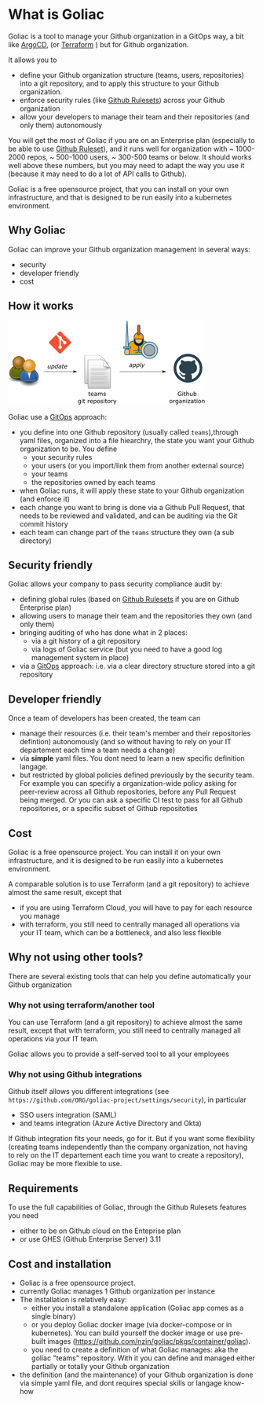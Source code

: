 # What is Goliac

Goliac is a tool to manage your Github organization in a GitOps way, a bit like [ArgoCD](https://argoproj.github.io/argo-cd/), (or [Terraform](https://www.terraform.io/) ) but for Github organization.

It allows you to
- define your Github organization structure (teams, users, repositories) into a git repository, and to apply this structure to your Github organization.
- enforce security rules (like [Github Rulesets](https://docs.github.com/en/repositories/configuring-branches-and-merges-in-your-repository/managing-rulesets/about-rulesets)) across your Github organization
- allow your developers to manage their team and their repositories (and only them) autonomously

You will get the most of Goliac if you are on an Enterprise plan (especially to be able to use [Github Ruleset](https://docs.github.com/en/repositories/configuring-branches-and-merges-in-your-repository/managing-rulesets/about-rulesets)), and it runs well for organization with ~ 1000-2000 repos, ~ 500-1000 users, ~ 300-500 teams or below. It should works well above these numbers, but you may need to adapt the way you use it (because it may need to do a lot of API calls to Github).

Goliac is a free opensource project, that you can install on your own infrastructure, and that is designed to be run easily into a kubernetes environment.

## Why Goliac

Goliac can improve your Github organization management in several ways:
- security
- developer friendly
- cost

## How it works

![goliac workflow](images/goliac_basic_workflow.png)

Goliac use a [GitOps](https://www.redhat.com/en/topics/devops/what-is-gitops) approach:
- you define into one Github repository (usually called `teams`),through yaml files, organized into a file hiearchry, the state you want your Github organization to be. You define
  - your security rules
  - your users (or you import/link them from another external source)
  - your teams
  - the repositories owned by each teams
- when Goliac runs, it will apply these state to your Github organization (and enforce it)
- each change you want to bring is done via a Github Pull Request, that needs to be reviewed and validated, and can be auditing via the Git commit history
- each team can change part of the `teams` structure they own (a sub directory)


## Security friendly

Goliac allows your company to pass security compliance audit by:
- defining global rules (based on [Github Rulesets](https://docs.github.com/en/repositories/configuring-branches-and-merges-in-your-repository/managing-rulesets/about-rulesets) if you are on Github Enterprise plan)
- allowing users to manage their team and the repositories they own (and only them)
- bringing auditing of who has done what in 2 places:
  - via a git history of a git repository
  - via logs of Goliac service (but you need to have a good log management system in place)
- via a [GitOps](https://www.redhat.com/en/topics/devops/what-is-gitops) approach: i.e. via a clear directory structure stored into a git repository

## Developer friendly

Once a team of developers has been created, the team can
- manage their resources (i.e. their team's member and their repositories defintion) autonomously (and so without having to rely on your IT departement each time a team needs a change)
- via **simple** yaml files. You dont need to learn a new specific definition langage.
- but restricted by global policies defined previously by the security team. For example you can specifiy a organization-wide policy asking for peer-review across all Github repositories, before any Pull Request being merged. Or you can ask a specific CI test to pass for all Github repositories, or a specific subset of Github repositoties

## Cost

Goliac is a free opensource project. You can install it on your own infrastructure, and it is designed to be run easily into a kubernetes environment.

A comparable solution is to use Terraform (and a git repository) to achieve almost the same result, except that
- if you are using Terraform Cloud, you will have to pay for each resource you manage
- with terraform, you still need to centrally managed all operations via your IT team, which can be a bottleneck, and also less flexible


## Why not using other tools?

There are several existing tools that can help you define automatically your Github organization

### Why not using terraform/another tool

You can use Terraform (and a git repository) to achieve almost the same result, except that with terraform, you still need to centrally managed all operations via your IT team.

Goliac allows you to provide a self-served tool to all your employees

### Why not using Github integrations

Github itself allows you different integrations (see `https://github.com/ORG/goliac-project/settings/security`), in particular 
- SSO users integration (SAML)
- and teams integration (Azure Active Directory and Okta)

If Github integration fits your needs, go for it. But if you want some flexibility (creating teams independently than the company organization, not having to rely on the IT departement each time you want to create a repository), Goliac may be more flexible to use.

## Requirements

To use the full capabilities of Goliac, through the Github Rulesets features you need
- either to be on Github cloud on the Enteprise plan
- or use GHES (Github Enterprise Server) 3.11

## Cost and installation

- Goliac is a free opensource project.
- currently Goliac manages 1 Github organization per instance
- The installation is relatively easy:
  - either you install a standalone application (Goliac app comes as a single binary)
  - or you deploy Goliac docker image (via docker-compose or in kubernetes). You can build yourself the docker image or use pre-built images (https://github.com/nzin/goliac/pkgs/container/goliac).
  - you need to create a definition of what Goliac manages: aka the goliac "teams" repository. With it you can define and managed either partially or totally your Github organization
- the definition (and the maintenance) of your Github organization is done via simple yaml file, and dont requires special skills or langage know-how
